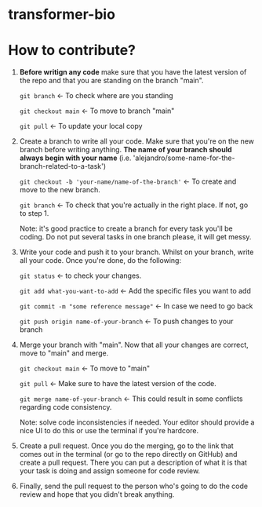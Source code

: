 # transformer-bio

# How to contribute?
1. **Before writign any code** make sure that you have the latest version of the repo and that you are standing on the branch "main".
  
   `git branch` <- To check where are you standing
   
   `git checkout main` <- To move to branch "main"
   
   `git pull` <- To update your local copy

2. Create a branch to write all your code. Make sure that you're on the new branch before writing anything. **The name of your branch should always begin with your name** (i.e. 'alejandro/some-name-for-the-branch-related-to-a-task')

	`git checkout -b 'your-name/name-of-the-branch'` <- To create and move to the new branch.
	
 	`git branch` <- To check that you're actually in the right place. If not, go to step 1.

	Note: it's good practice to create a branch for every task you'll be coding. Do not put several tasks in one branch please, it will get messy.

3. Write your code and push it to your branch. Whilst on your branch, write all your code. Once you're done, do the following:

	`git status` <- to check your changes.
	
 	`git add what-you-want-to-add`  <- Add the specific files you want to add
	
 	`git commit -m "some reference message"` <- In case we need to go back
	
 	`git push origin name-of-your-branch` <- To push changes to your branch

4. Merge your branch with "main". Now that all your changes are correct, move to "main" and merge.

	`git checkout main` <- To move to "main"
	
 	`git pull` <- Make sure to have the latest version of the code.
	
 	`git merge name-of-your-branch` <- This could result in some conflicts regarding code consistency.

	Note: solve code inconsistencies if needed. Your editor should provide a nice UI to do this or use the terminal if you're hardcore.

5. Create a pull request. Once you do the merging, go to the link that comes out in the terminal (or go to the repo directly on GitHub) and create a pull request. There you can put a description of what it is that your task is doing and assign someone for code review.

6. Finally, send the pull request to the person who's going to do the code review and hope that you didn't break anything.
